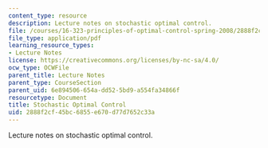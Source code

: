 ```yaml
---
content_type: resource
description: Lecture notes on stochastic optimal control.
file: /courses/16-323-principles-of-optimal-control-spring-2008/2888f2cf45bc6855e670d77d7652c33a_lec12.pdf
file_type: application/pdf
learning_resource_types:
- Lecture Notes
license: https://creativecommons.org/licenses/by-nc-sa/4.0/
ocw_type: OCWFile
parent_title: Lecture Notes
parent_type: CourseSection
parent_uid: 6e894506-654a-dd52-5bd9-a554fa34866f
resourcetype: Document
title: Stochastic Optimal Control
uid: 2888f2cf-45bc-6855-e670-d77d7652c33a
---
```

Lecture notes on stochastic optimal control.